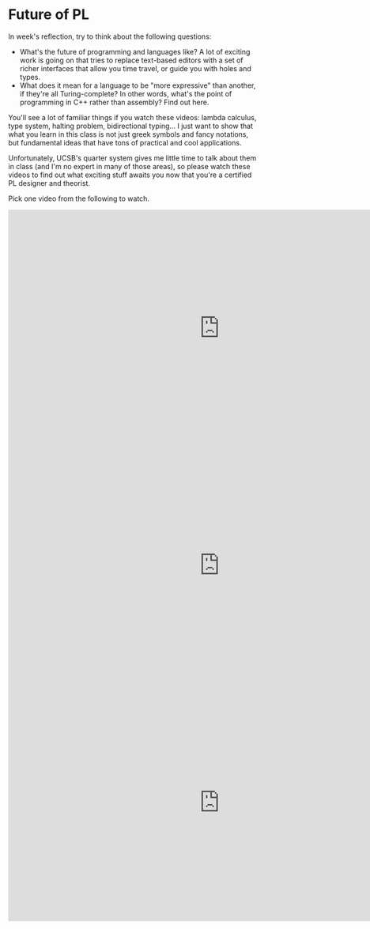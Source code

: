 # Future of PL

In week's reflection, try to think about the following questions:
- What's the future of programming and languages like? A lot of exciting work is going on that tries to replace text-based editors with a set of richer interfaces that allow you time travel, or guide you with holes and types.
- What does it mean for a language to be "more expressive" than another, if they're all Turing-complete? In other words, what's the point of programming in C++ rather than assembly? Find out here.
 
You'll see a lot of familiar things if you watch these videos: lambda calculus, type system, halting problem, bidirectional typing... I just want to show that what you learn in this class is not just greek symbols and fancy notations, but fundamental ideas that have tons of practical and cool applications. 

Unfortunately, UCSB's quarter system gives me little time to talk about them in class (and I'm no expert in many of those areas), so please watch these videos to find out what exciting stuff awaits you now that you're a certified PL designer and theorist.


Pick one video from the following to watch.

<iframe width="854" height="480" src="https://www.youtube.com/embed/72y2EC5fkcE?si=d78tPoEVD85Pj9CZ" title="YouTube video player" frameborder="0" allow="accelerometer; autoplay; clipboard-write; encrypted-media; gyroscope; picture-in-picture; web-share" referrerpolicy="strict-origin-when-cross-origin" allowfullscreen></iframe>

<iframe width="854" height="480" src="https://www.youtube.com/embed/UkDSL0U9ndQ?si=cNKPH4apJfErT5p8" title="YouTube video player" frameborder="0" allow="accelerometer; autoplay; clipboard-write; encrypted-media; gyroscope; picture-in-picture; web-share" referrerpolicy="strict-origin-when-cross-origin" allowfullscreen></iframe>


<iframe width="854" height="480" src="https://www.youtube.com/embed/43XaZEn2aLc?si=jk1TS95mQ10B58fJ" title="YouTube video player" frameborder="0" allow="accelerometer; autoplay; clipboard-write; encrypted-media; gyroscope; picture-in-picture; web-share" referrerpolicy="strict-origin-when-cross-origin" allowfullscreen></iframe>